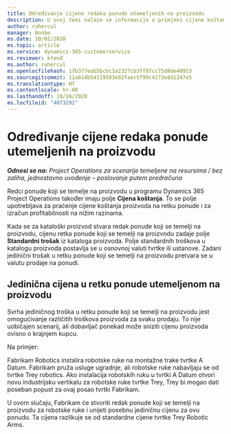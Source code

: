 ```yaml
---
title: Određivanje cijene redaka ponude utemeljenih na proizvodu
description: U ovoj temi nalaze se informacije o primjeni cijene koštanja na redak ponude koji se temelji na proizvodu.
author: ruhercul
manager: Annbe
ms.date: 10/01/2020
ms.topic: article
ms.service: dynamics-365-customerservice
ms.reviewer: kfend
ms.author: ruhercul
ms.openlocfilehash: 17b377eab5bcbc1a2327cb3ff87cc75d8de40953
ms.sourcegitcommit: 11a61db54119503e82faec5f99c4273e8d1247e5
ms.translationtype: HT
ms.contentlocale: hr-HR
ms.lasthandoff: 10/16/2020
ms.locfileid: "4073291"
---
```

# <a name="costing-product-based-quote-lines"></a>Određivanje cijene redaka ponude utemeljenih na proizvodu

_**Odnosi se na:** Project Operations za scenarije temeljene na resursima / bez zaliha, jednostavno uvođenje – poslovanje putem predračuna_


Redci ponude koji se temelje na proizvodu u programu Dynamics 365 Project Operations također imaju polje **Cijena koštanja**. To se polje upotrebljava za praćenje cijene koštanja proizvoda na retku ponude i za izračun profitabilnosti na nižim razinama.

Kada se za kataloški proizvod stvara redak ponude koji se temelji na proizvodu, cijenu retka ponude koji se temelji na proizvodu zadaje polje **Standardni trošak** iz kataloga proizvoda. Polje standardnih troškova u katalogu proizvoda postavlja se u osnovnoj valuti tvrtke ili ustanove. Zadani jedinični trošak u retku ponude koji se temelji na proizvodu pretvara se u valutu prodaje na ponudi.

## <a name="unit-cost-on-a-product-based-quote-line"></a>Jedinična cijena u retku ponude utemeljenom na proizvodu

Svrha jediničnog troška u retku ponude koji se temelji na proizvodu jest omogućivanje različitih troškova proizvoda za svaku prodaju. To nije uobičajen scenarij, ali dobavljač ponekad može sniziti cijenu proizvoda ovisno o krajnjem kupcu.

Na primjer:

Fabrikam Robotics instalira robotske ruke na montažne trake tvrtke A Datum. Fabrikam pruža usluge ugradnje, ali robotske ruke nabavljaju se od tvrtke Trey robotics. Ako instalacija robotskih ruku u tvrtki A Datum otvori novu industrijsku vertikalu za robotske ruke tvrtke Trey, Trey bi mogao dati poseban popust za ovaj posao tvrtki Fabrikam.

U ovom slučaju, Fabrikam će stvoriti redak ponude koji se temelji na proizvodu za robotske ruke i unijeti posebnu jediničnu cijenu za ovu ponudu. Ta cijena razlikuje se od standardne cijene tvrtke Trey Robotic Arms.
